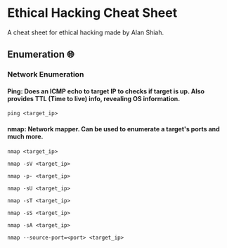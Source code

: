 # Ethical Hacking Cheat Sheet
A cheat sheet for ethical hacking made by Alan Shiah.

## Enumeration 🌐
### Network Enumeration
#### Ping: Does an ICMP echo to target IP to checks if target is up. Also provides TTL (Time to live) info, revealing OS information.
```
ping <target_ip>
```
#### nmap: Network mapper. Can be used to enumerate a target's ports and much more.
```
nmap <target_ip>
```
```
nmap -sV <target_ip>
```
```
nmap -p- <target_ip>
```
```
nmap -sU <target_ip>
```
```
nmap -sT <target_ip>
```
```
nmap -sS <target_ip>
```
```
nmap -sA <target_ip>
```
```
nmap --source-port=<port> <target_ip>
```
